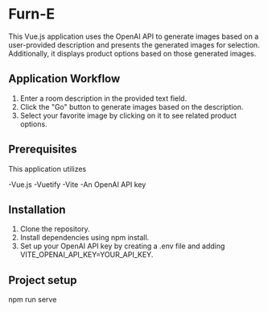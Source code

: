 # Furn-E
This Vue.js application uses the OpenAI API to generate images based on a user-provided description and presents the generated images for selection. Additionally, it displays product options based on those generated images.

## Application Workflow

1. Enter a room description in the provided text field.
2. Click the "Go" button to generate images based on the description.
3. Select your favorite image by clicking on it to see related product options.

## Prerequisites

This application utilizes

-Vue.js
-Vuetify
-Vite
-An OpenAI API key

## Installation
1. Clone the repository.
2. Install dependencies using npm install.
3. Set up your OpenAI API key by creating a .env file and adding VITE_OPENAI_API_KEY=YOUR_API_KEY.

## Project setup

npm run serve

